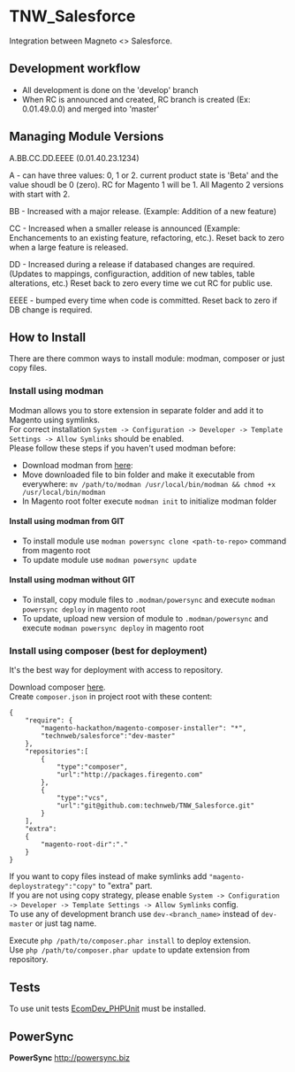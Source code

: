 # TNW_Salesforce
Integration between Magneto <> Salesforce.

Development workflow
-----------
- All development is done on the 'develop' branch
- When RC is announced and created, RC branch is created (Ex: 0.01.49.0.0) and merged into 'master'

Managing Module Versions
-----------
A.BB.CC.DD.EEEE (0.01.40.23.1234)

A - can have three values: 0, 1 or 2. current product state is 'Beta' and the value shoudl be 0 (zero). RC for Magento 1 will be 1. All Magento 2 versions with start with 2.

BB - Increased with a major release. (Example: Addition of a new feature)

CC - Increased when a smaller release is announced (Example: Enchancements to an existing feature, refactoring, etc.). Reset back to zero when a large feature is released.

DD - Increased during a release if databased changes are required. (Updates to mappings, configuraction, addition of new tables, table alterations, etc.) Reset back to zero every time we cut RC for public use.

EEEE - bumped every time when code is committed. Reset back to zero if DB change is required.

How to Install
-----------
There are there common ways to install module: modman, composer or just copy files.

### Install using modman
Modman allows you to store extension in separate folder and add it to Magento using symlinks.  
For correct installation `System -> Configuration -> Developer -> Template Settings -> Allow Symlinks` should be enabled.  
Please follow these steps if you haven't used modman before:

* Download modman from [here][modman_link]:
* Move downloaded file to bin folder and make it executable from everywhere: `mv /path/to/modman /usr/local/bin/modman && chmod +x /usr/local/bin/modman`
* In Magento root folter execute `modman init` to initialize modman folder

#### Install using modman from GIT

* To install module use `modman powersync clone <path-to-repo>` command from magento root
* To update module use `modman powersync update`

#### Install using modman without GIT

* To install, copy module files to `.modman/powersync` and execute `modman powersync deploy` in magento root
* To update, upload new version of module to `.modman/powersync` and execute `modman powersync deploy` in magento root

### Install using composer (best for deployment)
It's the best way for deployment with access to repository.

Download composer [here][composer_link].  
Create `composer.json` in project root with these content:  

    {
        "require": {
            "magento-hackathon/magento-composer-installer": "*",
            "technweb/salesforce":"dev-master"
        },
        "repositories":[
            {
                "type":"composer",
                "url":"http://packages.firegento.com"
            },
            {
                "type":"vcs",
                "url":"git@github.com:technweb/TNW_Salesforce.git"
            }
        ],
        "extra":
        {
            "magento-root-dir":"."
        }
    }

If you want to copy files instead of make symlinks add `"magento-deploystrategy":"copy"` to "extra" part.  
If you are not using copy strategy, please enable `System -> Configuration -> Developer -> Template Settings -> Allow Symlinks` config.  
To use any of development branch use `dev-<branch_name>` instead of `dev-master` or just tag name.  
  
Execute `php /path/to/composer.phar install` to deploy extension.  
Use `php /path/to/composer.phar update` to update extension from repository.

Tests
-----------
To use unit tests [EcomDev_PHPUnit][ecomdev_phpunit_link] must be installed.

PowerSync
-----------
**PowerSync** http://powersync.biz<br />

[modman_link]: https://raw.githubusercontent.com/hws47a/modman-relative-links/master/modman
[composer_link]: https://getcomposer.org/download/
[ecomdev_phpunit_link]: https://github.com/EcomDev/EcomDev_PHPUnit
